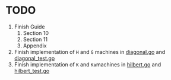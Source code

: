 # TODO

1. Finish Guide
   1. Section 10
   1. Section 11
   1. Appendix
1. Finish implementation of `H` and `G` machines in [diagonal.go](./diagonal.go) and [diagonal_test.go](./diagonal_test.go)
1. Finish implementation of `K` and `Ka`machines in [hilbert.go](./hilbert.go) and [hilbert_test.go](./hilbert_test.go)